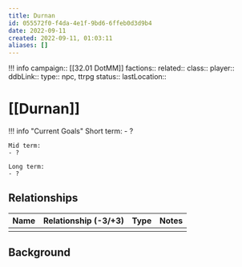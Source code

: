 ```yaml
---
title: Durnan
id: 055572f0-f4da-4e1f-9bd6-6ffeb0d3d9b4
date: 2022-09-11
created: 2022-09-11, 01:03:11
aliases: []
---
```


!!! info
    campaign:: [[32.01 DotMM]]
    factions:: 
    related:: 
    class:: 
    player:: 
    ddbLink:: 
    type:: npc, ttrpg
    status:: 
    lastLocation:: 

# [[Durnan]]


!!! info "Current Goals"
    Short term:
    - ?
    
    Mid term:
    - ?
    
    Long term:
    - ?

## Relationships

| Name    | Relationship (-3/+3) | Type | Notes  |
| ------- | :------------------: | ---- | ------ |
|         |                      |      |        |  

## Background

